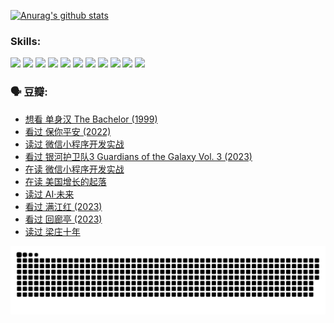 
[![Anurag's github stats](https://github-readme-stats.vercel.app/api?username=w940853815)](https://github.com/anuraghazra/github-readme-stats)

### Skills:

<code><img height="32" src="https://cdn.jsdelivr.net/npm/simple-icons@v5/icons/python.svg"></code>
<code><img height="32" src="https://cdn.jsdelivr.net/npm/simple-icons@v5/icons/javascript.svg"></code>
<code><img height="32" src="https://cdn.jsdelivr.net/npm/simple-icons@v5/icons/django.svg"></code>
<code><img height="32" src="https://cdn.jsdelivr.net/npm/simple-icons@v5/icons/flask.svg"></code>
<code><img height="32" src="https://cdn.jsdelivr.net/npm/simple-icons@v5/icons/vuetify.svg"></code>
<code><img height="32" src="https://cdn.jsdelivr.net/npm/simple-icons@v5/icons/git.svg"></code>
<code><img height="32" src="https://cdn.jsdelivr.net/npm/simple-icons@v5/icons/docker.svg"></code>
<code><img height="32" src="https://cdn.jsdelivr.net/npm/simple-icons@v5/icons/postgresql.svg"></code>
<code><img height="32" src="https://cdn.jsdelivr.net/npm/simple-icons@v5/icons/elasticsearch.svg"></code>
<code><img height="32" src="https://cdn.jsdelivr.net/npm/simple-icons@v5/icons/macos.svg"></code>
<code><img height="32" src="https://cdn.jsdelivr.net/npm/simple-icons@v5/icons/linux.svg"></code>

### 🗣 豆瓣:

<!-- DOUBAN-ACTIVITIES:START -->
- [想看 单身汉 The Bachelor‎ (1999)](https://www.douban.com/people/136069238/status/4250318861/?_i=85124918)
- [看过 保你平安‎ (2022)](https://www.douban.com/people/136069238/status/4239139510/?_i=85124918)
- [读过 微信小程序开发实战](https://www.douban.com/people/136069238/status/4237321528/?_i=85124918)
- [看过 银河护卫队3 Guardians of the Galaxy Vol. 3‎ (2023)](https://www.douban.com/people/136069238/status/4236631849/?_i=85124918)
- [在读 微信小程序开发实战](https://www.douban.com/people/136069238/status/4230177692/?_i=85124918)
- [在读 美国增长的起落](https://www.douban.com/people/136069238/status/4220055912/?_i=85124918)
- [读过 AI·未来](https://www.douban.com/people/136069238/status/4220054171/?_i=85124918)
- [看过 满江红‎ (2023)](https://www.douban.com/people/136069238/status/4219146433/?_i=85124918)
- [看过 回廊亭‎ (2023)](https://www.douban.com/people/136069238/status/4215992758/?_i=85124918)
- [读过 梁庄十年](https://www.douban.com/people/136069238/status/4206664969/?_i=85124918)
<!-- DOUBAN-ACTIVITIES:END -->


![Snake animation](https://raw.githubusercontent.com/w940853815/w940853815/output/github-contribution-grid-snake.svg)

<!--
**w940853815/w940853815** is a ✨ _special_ ✨ repository because its `README.md` (this file) appears on your GitHub profile.

Here are some ideas to get you started:

- 🔭 I’m currently working on ...
- 🌱 I’m currently learning ...
- 👯 I’m looking to collaborate on ...
- 🤔 I’m looking for help with ...
- 💬 Ask me about ...
- 📫 How to reach me: ...
- 😄 Pronouns: ...
- ⚡ Fun fact: ...
-->

